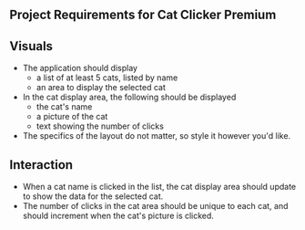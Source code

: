 ## Project Requirements for Cat Clicker Premium

## Visuals
- The application should display
    - a list of at least 5 cats, listed by name
    - an area to display the selected cat
- In the cat display area, the following should be displayed
  - the cat's name
  - a picture of the cat
  - text showing the number of clicks
- The specifics of the layout do not matter, so style it however you'd like.

## Interaction
- When a cat name is clicked in the list, the cat display area should update to show the data for the selected cat.
- The number of clicks in the cat area should be unique to each cat, and should increment when the cat's picture is clicked.
